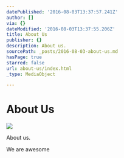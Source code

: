 ```yaml
---
datePublished: '2016-08-03T13:37:57.241Z'
author: []
via: {}
dateModified: '2016-08-03T13:37:55.206Z'
title: About Us
publisher: {}
description: About us.
sourcePath: _posts/2016-08-03-about-us.md
hasPage: true
starred: false
url: about-us/index.html
_type: MediaObject

---
```

# About Us
![](https://the-grid-user-content.s3-us-west-2.amazonaws.com/5bcbb8c6-a1c2-4327-9d14-ec3d7b97c825.jpg)

About us.

We are awesome